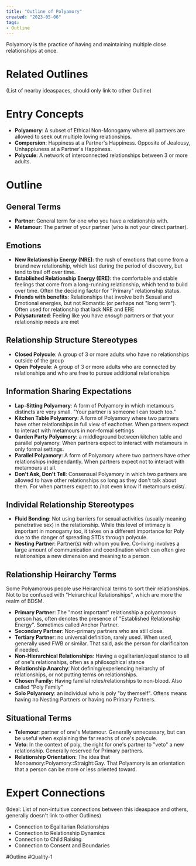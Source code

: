 ```yaml
---
title: "Outline of Polyamory"
created: "2023-05-06"
tags:
- Outline
---
```


Polyamory is the practice of having and maintaining multiple close relationships at once.

# Related Outlines

(List of nearby ideaspaces, should only link to other Outline)

# Entry Concepts

- **Polyamory**: A subset of Ethical Non-Monogamy where all partners are allowed to seek out multiple loving relationships.
- **Compersion**: Happiness at a Partner's Happiness.  Opposite of Jealousy, Unhappiuness at a Partner's Happiness.
- **Polycule**: A network of interconnected relationships between 3 or more adults.

# Outline

## General Terms
- **Partner**: General term for one who you have a relationship with.
- **Metamour**: The partner of your partner (who is not your direct partner).

## Emotions
- **New Relationship Energy (NRE)**: the rush of emotions that come from a brand new relationship, which last during the period of discovery, but tend to trail off over time.
- **Established Relationship Energy (ERE)**: the comfortable and stable feelings that come from a long-running relationship, which tend to build over time.  Often the deciding factor for "Primary" relationship status.
- **Friends with benefits**: Relationships that involve both Sexual and Emotional energies, but not Romantic (or perhaps not "long term").  Often used for relationship that lack NRE and ERE
- **Polysaturated**: Feeling like you have *enough* partners or that your relationship needs are met

## Relationship Structure Stereotypes
- **Closed Polycule**: A group of 3 or more adults who have no relationships outside of the group
- **Open Polycule**: A group of 3 or more adults who are connected by relationships and who are free to pursue additional relationships

## Information Sharing Expectations
- **Lap-Sitting Polyamory**: A form of Polyamory in which metamours distincts are very small.  "Your partner is someone I can touch too."
- **Kitchen Table Polyamory**: A form of Polyamory where two partners have other relationships in full view of eachother. When partners expect to interact with metamours in non-formal settings
- **Garden Party Polyamory**: a middleground between kitchen table and parallel polyamory.  When partners expect to interact with metamours in only formal settings.
- **Parallel Polyamory**: A form of Polyamory where two partners have other relationships independantly.  When partners expect not to interact with metamours at all.
- **Don't Ask, Don't Tell**: Consensual Polyamory in which two partners are allowed to have other relationships so long as they don't talk about them.  For when partners expect to /not even know if metamours exist/.

## Individal Relationship Stereotypes
- **Fluid Bonding**: Not using barriers for sexual activities (usually meaning penetrative sex) in the relationship.  While this level of intimacy is important in monogamy too, it takes on a different importance for Poly due to the danger of spreading STDs through polycule.
- **Nesting Partner**: Partner(s) with whom you live.  Co-living involves a large amount of communication and coordination which can often give relationships a new dimension and meaning to a person.

## Relationship Heirarchy Terms
Some Polyamorous people use Heirarchical terms to sort their relationships.  Not to be confused with "Heirarchical Relationships", which are more the realm of BDSM.
- **Primary Partner**: The "most important" relationship a polyamorous person has, often denotes the presence of "Established Relationship Energy".  Sometimes called Anchor Partner.
- **Secondary Partner**: Non-primary partners who are still close.
- **Tertiary Partner**: no universal definition, rarely used.  When used, generally used FWB or similar.  That said, ask the person for clarificaiton if needed.
- **Non-Hierarchical Relationships**: Having a egalitarian/equal stance to all of one's relationships, often as a philosophical stance
- **Relationship Anarchy**: Not defining/experiencing heirarchy of relationships, or not putting terms on relationships.
- **Chosen Family**: Having familial roles/relationships to non-blood.  Also called "Poly Family"
- **Solo Polyamory**: an individual who is poly "by themself".  Oftens means having no Nesting Partners or having no Primary Partners.

## Situational Terms
- **Telemour**: partner of one's Metamour.  Generally unnecessary, but can be useful when explaining the far reachs of one's polycule.
- **Veto**: In the context of poly, the right for one's partner to "veto" a new relationship.  Generally reserved for Primary partners.
- **Relationship Orientation**: The idea that Monoamory:Polyamory::Straight:Gay.  That Polyamory is an orientation that a person can be more or less oriented toward.

# Expert Connections

(Ideal: List of non-intuitive connections between this ideaspace and others, generally doesn't link to other Outlines)
- Connection to Egalitarian Relationships
- Connection to Relationship Dynamics
- Connection to Child Raising
- Connection to Consent and Boundaries


#Outline #Quality-1